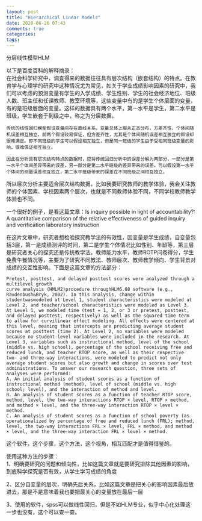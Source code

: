 ```yaml
---
layout: post
title: "Hierarchical Linear Models"
date: 2020-06-26 07:43
comments: true
categories: 
tags: 
---
```

分层线性模型HLM  

以下是百度百科的解释摘录：  
    在社会科学研究中，调查得来的数据往往具有层次结构（嵌套结构）的特点。在教育学与心理学的研究中这种情况尤为常见，如关于学业成绩影响因素的研究中，我们可以考虑的预测变量有学生的入学成绩、学生性别、学生的社会经济地位、班级人数、班主任和任课教师、教室环境等，这些变量中有的是学生个体层面的变量，有的是班级层面的变量。这样的数据具有两个水平，第一水平是学生，第二水平是班级，学生嵌套于到级之中，称之为分层数据。  

    传统的线性回归模型假设变量间存在直线关系，变量总体上服从正态分布，方差齐性，个体间随机误差相互独立。前两个假设较易保证，但方差齐性，尤其是个体间随机误差相互独立的假设却很难满足。即不同班级的学生可以假设相互独立，但是同一班级的学生由于受相同班级变量的影响，很难保证相互独立。  

    因此在分析具有层次结构特点的数据时，应将传统回归分析中的误差分解为两部分，一部分是第一水平个体间差异带来的误差，另一部分是第二水平班级的差异带来的误差。可以假设第一水平个体间的测量误差相互独立，第二水平班级带来的误差在不同班级之间相互独立。  

所以层次分析主要适合层次结构数据，比如我要研究教师的教学体验，我会关注教师的个体因素、学校因素两个层次，也就是不同教师体验不同，不同学校教师教学体验也不同。  

一个很好的例子，是看这篇文章：Is inquiry possible in light of accountability?: A quantitative comparison of the relative effectiveness of guided inquiry and verification laboratory instruction  

在这片文章中，研究者想检验探究教学法的有效性，因变量是学生成绩，自变量包括3层，第一是成绩测评的时间，第二是学生个体情况比如性别、年龄等，第三层是研究者关心的探究还是传统教学法，教师能力水平，教师ROTP问卷得分，学生免费午餐情况等，主要为了研究不同教法、教师层次、教师教学倾向、学生背景对成绩的交互性影响。下面是这篇文章的方法部分：  

    Pretest, posttest, and delayed posttest scores were analyzed through a multilevel growth
    curve analysis (HMLM2)procedure throughHLM6.08 software (e.g., Raudenbush&Bryk, 2002). In this analysis, change within studentwasmodeled at Level 1, student characteristics were modeled at Level 2, and teacher/school characteristics were modeled as Level 3. At Level 1, we modeled time (test = 1, 2, or 3 or pretest, posttest, and delayed posttest, respectively) as well as the squared time term to allow for curvilinear effect modeling. All effects were centered at this level, meaning that intercepts are predicting average student scores at posttest (time 2). At Level 2, no variables were modeled because no student-level variables were included in the research. At Level 3, variables such as instructional method, level of the school (middle vs. high school), percentage of the school receiving free and reduced lunch, and teacher RTOP score, as well as their respective two- and three-way interactions, were modeled to predict not only average student scores but also growth and change in scores over test administrations. To answer our research question, three sets of analyses were performed:
    A. An initial analysis of student scores as a function of instructional method (method), level of school (middle vs. high school; level), and the interaction of method and level.
    B. An analysis of student scores as a function of teacher RTOP score, method, level, the two-way interactions RTOP × level, RTOP × method, and method × level, and the three-way interaction RTOP × level × method.
    C. An analysis of student scores as a function of school poverty (as operationalized by percentage of free and reduced lunch (FRL); method, level, the two-way interactions FRL × level, FRL × method, and method × level, and the three-way interaction FRL × level × method.

这个软件，这个步骤，这个方法，这个视角，相互匹配才是值得借鉴的。  

使用这种方法的步骤：  
1、明确要研究的问题和倾向性，比如这篇文章就是要研究排除其他因素的影响，到底科学探究是否有效，从学生学习成绩的角度  

2、区分自变量的层次，明确先后关系，比如这篇文章是把关心的影响因素最后放进去，那是不是意味着我也要把最关心的变量放在最后一层

3、使用的软件，spss可以做线性回归，但是不如HLM专业，似乎中心化处理这一步也没有，这个可以查一查。  
